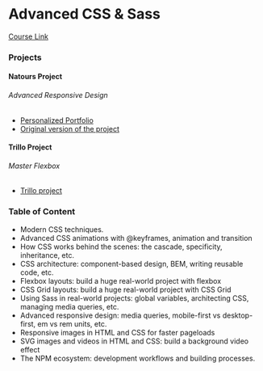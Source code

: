 # Advanced CSS & Sass

[Course Link](https://www.udemy.com/course/advanced-css-and-sass/)

### Projects 

#### Natours Project 

###### Advanced Responsive Design

* [Personalized Portfolio](https://github.com/getSierralta/Portfolio-sass.git)
* [Original version of the project](/natours)

#### Trillo Project 

###### Master Flexbox

* [Trillo project](/trillo)


### Table of Content 

* Modern CSS techniques.
* Advanced CSS animations with @keyframes, animation and transition
* How CSS works behind the scenes: the cascade, specificity, inheritance, etc.
* CSS architecture: component-based design, BEM, writing reusable code, etc.
* Flexbox layouts: build a huge real-world project with flexbox
* CSS Grid layouts: build a huge real-world project with CSS Grid
* Using Sass in real-world projects: global variables, architecting CSS, managing media queries, etc.
* Advanced responsive design: media queries, mobile-first vs desktop-first, em vs rem units, etc.
* Responsive images in HTML and CSS for faster pageloads
* SVG images and videos in HTML and CSS: build a background video effect
* The NPM ecosystem: development workflows and building processes.
